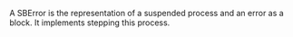 A SBError is the representation of a suspended process and an error as a block. It implements stepping this process.